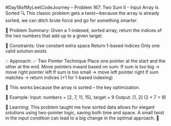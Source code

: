 #Day18ofMyLeetCodeJourney – Problem 167: Two Sum II - Input Array Is Sorted
🔍 This classic problem gets a twist—because the array is already sorted, we can ditch brute force and go for something smarter.

📘 Problem Summary:
Given a 1-indexed, sorted array, return the indices of the two numbers that add up to a given target.

🎯 Constraints:
Use constant extra space
Return 1-based indices
Only one valid solution exists

💡 Approach:
✅ Two Pointer Technique
Place one pointer at the start and the other at the end.
Move pointers inward based on sum:
If sum is too big → move right pointer left
If sum is too small → move left pointer right
If sum matches → return indices (+1 for 1-based indexing)

🧠 This works because the array is sorted – the key optimization.

🧪 Example:
Input:
 numbers = [2, 7, 11, 15], target = 9
 Output:
 [1, 2]
 (2 + 7 = 9)

🧠 Learning:
This problem taught me how sorted data allows for elegant solutions using two-pointer logic, saving both time and space.
A small twist in the input condition can lead to a big change in the optimal approach. 🧩
